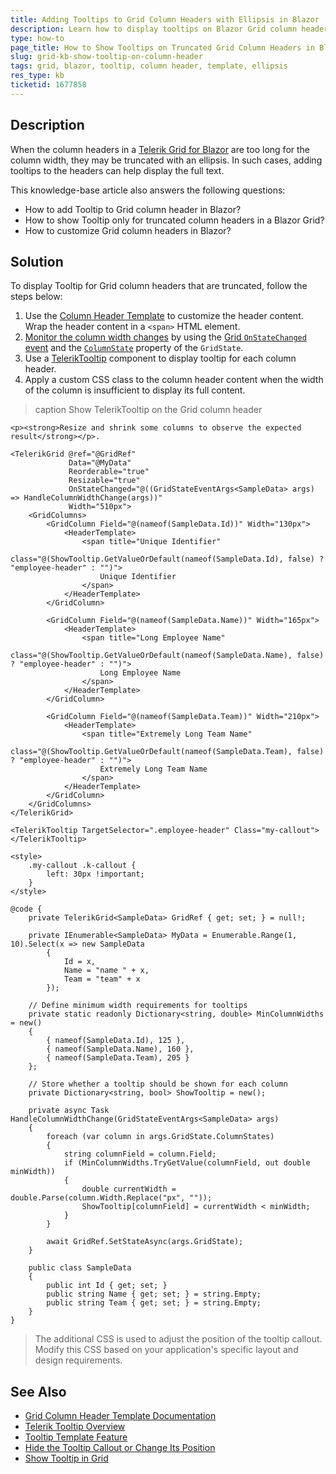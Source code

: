 ```yaml
---
title: Adding Tooltips to Grid Column Headers with Ellipsis in Blazor
description: Learn how to display tooltips on Blazor Grid column headers when the text is truncated due to column resizing.
type: how-to
page_title: How to Show Tooltips on Truncated Grid Column Headers in Blazor
slug: grid-kb-show-tooltip-on-column-header
tags: grid, blazor, tooltip, column header, template, ellipsis
res_type: kb
ticketid: 1677858
---
```


## Description

When the column headers in a [Telerik Grid for Blazor](slug:grid-overview) are too long for the column width, they may be truncated with an ellipsis. In such cases, adding tooltips to the headers can help display the full text.

This knowledge-base article also answers the following questions:

- How to add Tooltip to Grid column header in Blazor?
- How to show Tooltip only for truncated column headers in a Blazor Grid?
- How to customize Grid column headers in Blazor?

## Solution

To display Tooltip for Grid column headers that are truncated, follow the steps below:

1. Use the [Column Header Template](slug:components/grid/templates/column-header#column-header-template) to customize the header content. Wrap the header content in a `<span>` HTML element.
2. [Monitor the column width changes](slug:grid-kb-column-state) by using the [Grid `OnStateChanged` event](slug:components/grid/state#onstatechanged) and the [`ColumnState`](slug:components/grid/state#information-in-the-grid-state) property of the `GridState`.
3. Use a [TelerikTooltip](slug:components/tooltip/overview) component to display tooltip for each column header.
4. Apply a custom CSS class to the column header content when the width of the column is insufficient to display its full content.

>caption Show TelerikTooltip on the Grid column header

````RAZOR
<p><strong>Resize and shrink some columns to observe the expected result</strong></p>.

<TelerikGrid @ref="@GridRef"
             Data="@MyData"
             Reorderable="true"
             Resizable="true"
             OnStateChanged="@((GridStateEventArgs<SampleData> args) => HandleColumnWidthChange(args))"
             Width="510px">
    <GridColumns>
        <GridColumn Field="@(nameof(SampleData.Id))" Width="130px">
            <HeaderTemplate>
                <span title="Unique Identifier"
                      class="@(ShowTooltip.GetValueOrDefault(nameof(SampleData.Id), false) ? "employee-header" : "")">
                    Unique Identifier
                </span>
            </HeaderTemplate>
        </GridColumn>

        <GridColumn Field="@(nameof(SampleData.Name))" Width="165px">
            <HeaderTemplate>
                <span title="Long Employee Name"
                      class="@(ShowTooltip.GetValueOrDefault(nameof(SampleData.Name), false) ? "employee-header" : "")">
                    Long Employee Name
                </span>
            </HeaderTemplate>
        </GridColumn>

        <GridColumn Field="@(nameof(SampleData.Team))" Width="210px">
            <HeaderTemplate>
                <span title="Extremely Long Team Name"
                      class="@(ShowTooltip.GetValueOrDefault(nameof(SampleData.Team), false) ? "employee-header" : "")">
                    Extremely Long Team Name
                </span>
            </HeaderTemplate>
        </GridColumn>
    </GridColumns>
</TelerikGrid>

<TelerikTooltip TargetSelector=".employee-header" Class="my-callout">
</TelerikTooltip>

<style>
    .my-callout .k-callout {
        left: 30px !important;
    }
</style>

@code {
    private TelerikGrid<SampleData> GridRef { get; set; } = null!;

    private IEnumerable<SampleData> MyData = Enumerable.Range(1, 10).Select(x => new SampleData
        {
            Id = x,
            Name = "name " + x,
            Team = "team" + x
        });

    // Define minimum width requirements for tooltips
    private static readonly Dictionary<string, double> MinColumnWidths = new()
    {
        { nameof(SampleData.Id), 125 },
        { nameof(SampleData.Name), 160 },
        { nameof(SampleData.Team), 205 }
    };

    // Store whether a tooltip should be shown for each column
    private Dictionary<string, bool> ShowTooltip = new();

    private async Task HandleColumnWidthChange(GridStateEventArgs<SampleData> args)
    {
        foreach (var column in args.GridState.ColumnStates)
        {
            string columnField = column.Field;
            if (MinColumnWidths.TryGetValue(columnField, out double minWidth))
            {
                double currentWidth = double.Parse(column.Width.Replace("px", ""));
                ShowTooltip[columnField] = currentWidth < minWidth;
            }
        }

        await GridRef.SetStateAsync(args.GridState);
    }

    public class SampleData
    {
        public int Id { get; set; }
        public string Name { get; set; } = string.Empty;
        public string Team { get; set; } = string.Empty;
    }
}
````

> The additional CSS is used to adjust the position of the tooltip callout. Modify this CSS based on your application's specific layout and design requirements.

## See Also
- [Grid Column Header Template Documentation](slug:components/grid/templates/column-header#column-header-template)
- [Telerik Tooltip Overview](slug:components/tooltip/overview)
- [Tooltip Template Feature](slug:components/tooltip/template)
- [Hide the Tooltip Callout or Change Its Position](slug:tooltip-callout-position)
- [Show Tooltip in Grid](slug:tooltip-in-grid)
